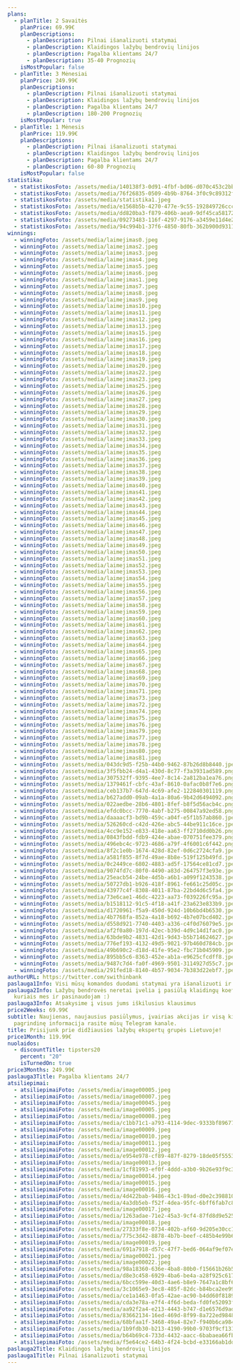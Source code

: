 ```yaml
---
plans:
  - planTitle: 2 Savaitės
    planPrice: 69.99€
    planDescriptions:
      - planDescription: Pilnai išanalizuoti statymai
      - planDescription: Klaidingos lažybų bendrovių linijos
      - planDescription: Pagalba klientams 24/7
      - planDescription: 35-40 Prognozių
    isMostPopular: false
  - planTitle: 3 Mėnesiai
    planPrice: 249.99€
    planDescriptions:
      - planDescription: Pilnai išanalizuoti statymai
      - planDescription: Klaidingos lažybų bendrovių linijos
      - planDescription: Pagalba klientams 24/7
      - planDescription: 180-200 Prognozių
    isMostPopular: true
  - planTitle: 1 Mėnesis
    planPrice: 119.99€
    planDescriptions:
      - planDescription: Pilnai išanalizuoti statymai
      - planDescription: Klaidingos lažybų bendrovių linijos
      - planDescription: Pagalba klientams 24/7
      - planDescription: 60-80 Prognozių
    isMostPopular: false
statistika:
  - statistikosFoto: /assets/media/140138f3-0d91-4fbf-bd06-d070c453c2bb.png
  - statistikosFoto: /assets/media/76f26835-0509-4b9b-8764-3f0c9c89312f.png
  - statistikosFoto: /assets/media/statistika1.jpeg
  - statistikosFoto: /assets/media/e1568b5b-4270-477e-9c55-192849726ccc.png
  - statistikosFoto: /assets/media/dd820ba3-f879-406b-aea9-9df45ca58172.jpeg
  - statistikosFoto: /assets/media/09273483-116f-4297-9176-a3459e11d4e2.jpeg
  - statistikosFoto: /assets/media/94c994b1-37f6-4850-80fb-362b900d9311.jpeg
winnings:
  - winningFoto: /assets/media/laimejimas0.jpeg
  - winningFoto: /assets/media/laimejimas2.jpeg
  - winningFoto: /assets/media/laimejimas3.jpeg
  - winningFoto: /assets/media/laimejimas4.jpeg
  - winningFoto: /assets/media/laimejimas5.jpeg
  - winningFoto: /assets/media/laimejimas6.jpeg
  - winningFoto: /assets/media/laimejimas1.jpeg
  - winningFoto: /assets/media/laimejimas7.jpeg
  - winningFoto: /assets/media/laimejimas8.jpeg
  - winningFoto: /assets/media/laimejimas9.jpeg
  - winningFoto: /assets/media/laimejimas10.jpeg
  - winningFoto: /assets/media/laimejimas11.jpeg
  - winningFoto: /assets/media/laimejimas12.jpeg
  - winningFoto: /assets/media/laimejimas13.jpeg
  - winningFoto: /assets/media/laimejimas15.jpeg
  - winningFoto: /assets/media/laimejimas16.jpeg
  - winningFoto: /assets/media/laimejimas17.jpeg
  - winningFoto: /assets/media/laimejimas18.jpeg
  - winningFoto: /assets/media/laimejimas19.jpeg
  - winningFoto: /assets/media/laimejimas20.jpeg
  - winningFoto: /assets/media/laimejimas22.jpeg
  - winningFoto: /assets/media/laimejimas23.jpeg
  - winningFoto: /assets/media/laimejimas25.jpeg
  - winningFoto: /assets/media/laimejimas26.jpeg
  - winningFoto: /assets/media/laimejimas27.jpeg
  - winningFoto: /assets/media/laimejimas28.jpeg
  - winningFoto: /assets/media/laimejimas29.jpeg
  - winningFoto: /assets/media/laimejimas30.jpeg
  - winningFoto: /assets/media/laimejimas31.jpeg
  - winningFoto: /assets/media/laimejimas32.jpeg
  - winningFoto: /assets/media/laimejimas33.jpeg
  - winningFoto: /assets/media/laimejimas34.jpeg
  - winningFoto: /assets/media/laimejimas35.jpeg
  - winningFoto: /assets/media/laimejimas36.jpeg
  - winningFoto: /assets/media/laimejimas37.jpeg
  - winningFoto: /assets/media/laimejimas38.jpeg
  - winningFoto: /assets/media/laimejimas39.jpeg
  - winningFoto: /assets/media/laimejimas40.jpeg
  - winningFoto: /assets/media/laimejimas41.jpeg
  - winningFoto: /assets/media/laimejimas42.jpeg
  - winningFoto: /assets/media/laimejimas43.jpeg
  - winningFoto: /assets/media/laimejimas44.jpeg
  - winningFoto: /assets/media/laimejimas45.jpeg
  - winningFoto: /assets/media/laimejimas46.jpeg
  - winningFoto: /assets/media/laimejimas47.jpeg
  - winningFoto: /assets/media/laimejimas48.jpeg
  - winningFoto: /assets/media/laimejimas49.jpeg
  - winningFoto: /assets/media/laimejimas50.jpeg
  - winningFoto: /assets/media/laimejimas51.jpeg
  - winningFoto: /assets/media/laimejimas52.jpeg
  - winningFoto: /assets/media/laimejimas53.jpeg
  - winningFoto: /assets/media/laimejimas54.jpeg
  - winningFoto: /assets/media/laimejimas55.jpeg
  - winningFoto: /assets/media/laimejimas56.jpeg
  - winningFoto: /assets/media/laimejimas57.jpeg
  - winningFoto: /assets/media/laimejimas58.jpeg
  - winningFoto: /assets/media/laimejimas59.jpeg
  - winningFoto: /assets/media/laimejimas60.jpeg
  - winningFoto: /assets/media/laimejimas61.jpeg
  - winningFoto: /assets/media/laimejimas62.jpeg
  - winningFoto: /assets/media/laimejimas63.jpeg
  - winningFoto: /assets/media/laimejimas64.jpeg
  - winningFoto: /assets/media/laimejimas65.jpeg
  - winningFoto: /assets/media/laimejimas66.jpeg
  - winningFoto: /assets/media/laimejimas67.jpeg
  - winningFoto: /assets/media/laimejimas68.jpeg
  - winningFoto: /assets/media/laimejimas69.jpeg
  - winningFoto: /assets/media/laimejimas70.jpeg
  - winningFoto: /assets/media/laimejimas71.jpeg
  - winningFoto: /assets/media/laimejimas73.jpeg
  - winningFoto: /assets/media/laimejimas72.jpeg
  - winningFoto: /assets/media/laimejimas74.jpeg
  - winningFoto: /assets/media/laimejimas75.jpeg
  - winningFoto: /assets/media/laimejimas76.jpeg
  - winningFoto: /assets/media/laimejimas79.jpeg
  - winningFoto: /assets/media/laimejimas77.jpeg
  - winningFoto: /assets/media/laimejimas78.jpeg
  - winningFoto: /assets/media/laimejimas80.jpeg
  - winningFoto: /assets/media/laimejimas81.jpeg
  - winningFoto: /assets/media/043dc9d5-f25b-44b0-9462-87b26d8b8440.jpeg
  - winningFoto: /assets/media/3f5fbb24-d4a1-430d-8c77-f3a3931ad589.png
  - winningFoto: /assets/media/307532ff-9395-4ee7-8c14-2a812ba1ea76.png
  - winningFoto: /assets/media/1379461f-cbfc-43af-8610-0afac0b8f7e6.png
  - winningFoto: /assets/media/ceb137b7-647d-4c69-afe2-122840301119.png
  - winningFoto: /assets/media/b627add0-09ab-4a1a-80a6-9b42d6494092.png
  - winningFoto: /assets/media/022aedbe-28b6-4801-8fef-b8f5d56acb4c.png
  - winningFoto: /assets/media/efdc0bcc-7770-4abf-b275-00847a92ed58.png
  - winningFoto: /assets/media/daaaacf3-bd9b-459c-a04f-e5f1b57ab860.jpeg
  - winningFoto: /assets/media/526260cd-c42d-426e-abc5-44be911c16ce.jpeg
  - winningFoto: /assets/media/4cc9e152-e833-418e-aa63-ff2710dd0b26.png
  - winningFoto: /assets/media/0843fbdd-fdb9-424e-abae-070751fee379.png
  - winningFoto: /assets/media/496ebc4c-9723-4686-a79f-4f6001c6f442.png
  - winningFoto: /assets/media/8f2c1e0b-1674-428d-82ef-0d6c2724cfa9.jpeg
  - winningFoto: /assets/media/a581f855-8f7d-49ae-8b8e-519f125b49fd.jpeg
  - winningFoto: /assets/media/0c2449ce-6802-4883-ad5f-17564ce81cd7.jpeg
  - winningFoto: /assets/media/9074fd7c-80f0-4490-a83d-264757f3e93e.jpeg
  - winningFoto: /assets/media/25eacb54-24be-4d5b-a6b1-a099f1243538.jpeg
  - winningFoto: /assets/media/50727db1-b926-418f-8961-fe661c25d05c.jpeg
  - winningFoto: /assets/media/43977c4f-8308-4011-87ba-22bd4d6c5fa4.jpeg
  - winningFoto: /assets/media/73e6cae1-46dc-4223-aa73-f039226fc95a.jpeg
  - winningFoto: /assets/media/b1518112-91c5-4f18-a41f-23a623e833b9.jpeg
  - winningFoto: /assets/media/d1720961-f5a9-450d-924d-10b6bd4b6530.jpeg
  - winningFoto: /assets/media/4b7768fa-852a-4a18-b692-4b7e07bcd402.jpeg
  - winningFoto: /assets/media/d558d921-7740-4403-a336-c4f0d76079e5.jpeg
  - winningFoto: /assets/media/af2f0a80-197d-42ec-b39d-4d9c14d1fac0.jpeg
  - winningFoto: /assets/media/63bde9b2-4831-42d1-9d43-b5b714624627.jpeg
  - winningFoto: /assets/media/776ef193-4132-49d5-9021-97b460d784cb.jpeg
  - winningFoto: /assets/media/49b690c2-d18d-41fe-95e2-fbc71b045909.jpeg
  - winningFoto: /assets/media/895bb5c6-8363-452e-ab1a-e9625cfcdff8.jpeg
  - winningFoto: /assets/media/9487c7d4-fa0f-4969-9501-3114927d55c7.jpeg
  - winningFoto: /assets/media/291fed18-8140-4b57-9034-7b383d22ebf7.jpeg
authorURL: https://twitter.com/swithinbank
paslauga1Info: Visi mūsų komandos duodami statymai yra išanalizuoti ir argumentuoti
paslauga2Info: Lažybų bendrovės neretai įvelia į pasiūlą klaidingų koeficientų,
  kuriais mes ir pasinaudojam :)
paslauga3Info: Atsakysime į visus jums iškilusius klausimus
price2Weeks: 69.99€
subtitle: Naujienas, naujausius pasiūlymus, įvairias akcijas ir visą kitą
  pagrindinę informacija rasite mūsų Telegram kanale.
title: Prisijunk prie didžiausios lažybų ekspertų grupės Lietuvoje!
price1Month: 119.99€
nuolaidos:
  - discountTitle: tipsters20
    percent: "20"
    isTurnedOn: true
price3Months: 249.99€
paslauga3Title: Pagalba klientams 24/7
atsiliepimai:
  - atsiliepimaiFoto: /assets/media/image00005.jpeg
  - atsiliepimaiFoto: /assets/media/image00007.jpeg
  - atsiliepimaiFoto: /assets/media/image00045.jpeg
  - atsiliepimaiFoto: /assets/media/image00005.jpeg
  - atsiliepimaiFoto: /assets/media/image00008.jpeg
  - atsiliepimaiFoto: /assets/media/c1bb71c1-a793-4114-9dec-9333bf89677a.jpeg
  - atsiliepimaiFoto: /assets/media/image00009.jpeg
  - atsiliepimaiFoto: /assets/media/image00010.jpeg
  - atsiliepimaiFoto: /assets/media/image00011.jpeg
  - atsiliepimaiFoto: /assets/media/image00012.jpeg
  - atsiliepimaiFoto: /assets/media/e954e978-cf89-487f-8279-18de05f5553b.jpeg
  - atsiliepimaiFoto: /assets/media/image00013.jpeg
  - atsiliepimaiFoto: /assets/media/1cf81993-ef0f-4ddd-a3b0-9b26e93f9c36.jpeg
  - atsiliepimaiFoto: /assets/media/image00014.jpeg
  - atsiliepimaiFoto: /assets/media/image00015.jpeg
  - atsiliepimaiFoto: /assets/media/image00016.jpeg
  - atsiliepimaiFoto: /assets/media/4d422bab-9486-43c1-89ad-d0e2c3988103.jpeg
  - atsiliepimaiFoto: /assets/media/4a3db5eb-f52f-4dea-95fc-6bff6fab7c88.jpeg
  - atsiliepimaiFoto: /assets/media/image00017.jpeg
  - atsiliepimaiFoto: /assets/media/1263adae-71e2-45a3-9cf4-87fd8d9e5252.jpeg
  - atsiliepimaiFoto: /assets/media/image00018.jpeg
  - atsiliepimaiFoto: /assets/media/27333f8e-0734-402b-af60-9d205e30cc1c.jpeg
  - atsiliepimaiFoto: /assets/media/775c3d42-8878-4b7b-beef-c485b4e99b69.jpeg
  - atsiliepimaiFoto: /assets/media/image00019.jpeg
  - atsiliepimaiFoto: /assets/media/691a7918-d57c-47f7-bed6-064af9ef07eb.jpeg
  - atsiliepimaiFoto: /assets/media/image00021.jpeg
  - atsiliepimaiFoto: /assets/media/image00022.jpeg
  - atsiliepimaiFoto: /assets/media/98a18360-636e-4ba8-80b0-f15661b26b59.jpeg
  - atsiliepimaiFoto: /assets/media/d8e3c458-6929-4ba6-be4a-a28f925c6170.jpeg
  - atsiliepimaiFoto: /assets/media/6bcc599e-40d3-4ae6-b8e9-7647a1c8bf68.jpeg
  - atsiliepimaiFoto: /assets/media/3c1065e9-3ec8-485f-82dc-b84bca2ee999.jpeg
  - atsiliepimaiFoto: /assets/media/ce1a1463-0fa5-42ae-ac90-b4dd60f81891.jpeg
  - atsiliepimaiFoto: /assets/media/cda3e78a-e7f4-4f6d-beda-fd0fe52093f7.jpeg
  - atsiliepimaiFoto: /assets/media/aa92f2a4-e213-4443-b747-d1e6576d9ad6.jpeg
  - atsiliepimaiFoto: /assets/media/83662134-16ed-469d-8f99-8a722ed98488.jpeg
  - atsiliepimaiFoto: /assets/media/68bfaa1f-3468-49a4-82e7-f940b6ca9845.jpeg
  - atsiliepimaiFoto: /assets/media/1b9fdb30-b213-4190-99b0-9703f9cf131d.jpeg
  - atsiliepimaiFoto: /assets/media/b64b69c4-733d-4432-aacc-6babaea66fbc.jpeg
  - atsiliepimaiFoto: /assets/media/f5e64ce2-64b3-4f24-bcbd-e33166ab1dd2.jpeg
paslauga2Title: Klaidingos lažybų bendrovių linijos
paslauga1Title: Pilnai išanalizuoti statymai
---
```

